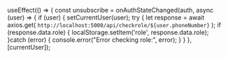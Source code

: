 useEffect(() => {
    const unsubscribe = onAuthStateChanged(auth, async (user) => {
      if (user) {
        setCurrentUser(user);
        try {
          let response = await axios.get(
            `http://localhost:5000/api/checkrole/${user.phoneNumber}`
          );
          if (response.data.role) {
            localStorage.setItem('role', response.data.role);
          }catch (error) {
          console.error("Error checking role:", error);
        }
      }
    }, [currentUser]);